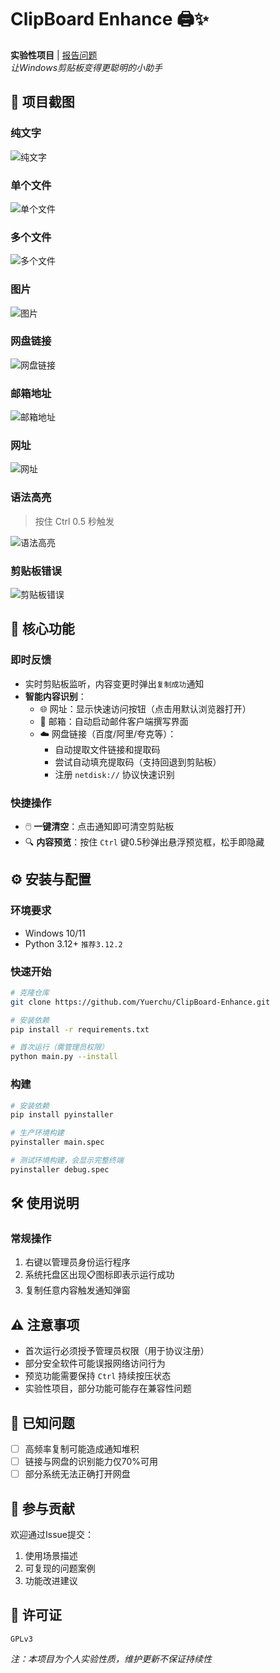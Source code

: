 # ClipBoard Enhance 🖨️✨

**实验性项目** | [报告问题](https://github.com/Yuerchu/clipboard-enhance/issues)  
*让Windows剪贴板变得更聪明的小助手*

## 🌄 项目截图

### 纯文字
![纯文字](static/img/0aa8b56588f8a852d686909a79371b77.png)

### 单个文件
![单个文件](static/img/576a0dba89772299b0a155c9bb7ec247.png)

### 多个文件
![多个文件](static/img/2f9d75e7aca718cd690c8e900123eba2.png)

### 图片
![图片](static/img/74efccc9a1523f15a01635a6b625d6c7.png)

### 网盘链接
![网盘链接](static/img/16a10b0e88b68629b8ae6d386e920908.png)

### 邮箱地址
![邮箱地址](static/img/c51a02dec293945f040ef970cc80a5c2.png)

### 网址
![网址](static/img/d3650c5158a7a1cc970fe0bab1c5979f.png)

### 语法高亮
> 按住 Ctrl 0.5 秒触发

![语法高亮](static/img/db75cc8e0ec786e2732756c24ff08f57.jpg)

### 剪贴板错误
![剪贴板错误](static/img/d9d2c85aac1aab21f3c83b133063a201.png)

## 🌟 核心功能

### 即时反馈
- 实时剪贴板监听，内容变更时弹出`复制成功`通知
- **智能内容识别**：
  - 🌐 网址：显示快速访问按钮（点击用默认浏览器打开）
  - 📧 邮箱：自动启动邮件客户端撰写界面
  - ☁️ 网盘链接（百度/阿里/夸克等）：
    - 自动提取文件链接和提取码
    - 尝试自动填充提取码（支持回退到剪贴板）
    - 注册 `netdisk://` 协议快速识别

### 快捷操作
- 🖱️ **一键清空**：点击通知即可清空剪贴板
- 🔍 **内容预览**：按住 `Ctrl` 键0.5秒弹出悬浮预览框，松手即隐藏

## ⚙️ 安装与配置

### 环境要求
- Windows 10/11
- Python 3.12+ `推荐3.12.2`

### 快速开始
```bash
# 克隆仓库
git clone https://github.com/Yuerchu/ClipBoard-Enhance.git

# 安装依赖
pip install -r requirements.txt

# 首次运行（需管理员权限）
python main.py --install
```

### 构建
```bash
# 安装依赖
pip install pyinstaller

# 生产环境构建
pyinstaller main.spec

# 测试环境构建，会显示完整终端
pyinstaller debug.spec
```

## 🛠️ 使用说明

### 常规操作
1. 右键以管理员身份运行程序
2. 系统托盘区出现📋图标即表示运行成功
3. 复制任意内容触发通知弹窗

## ⚠️ 注意事项
- 首次运行必须授予管理员权限（用于协议注册）
- 部分安全软件可能误报网络访问行为
- 预览功能需要保持 `Ctrl` 持续按压状态
- 实验性项目，部分功能可能存在兼容性问题

## 🚧 已知问题
- [ ] 高频率复制可能造成通知堆积
- [ ] 链接与网盘的识别能力仅70%可用
- [ ] 部分系统无法正确打开网盘

## 🤝 参与贡献
欢迎通过Issue提交：
1. 使用场景描述
2. 可复现的问题案例
3. 功能改进建议

## 📑 许可证
`GPLv3`

*注：本项目为个人实验性质，维护更新不保证持续性*